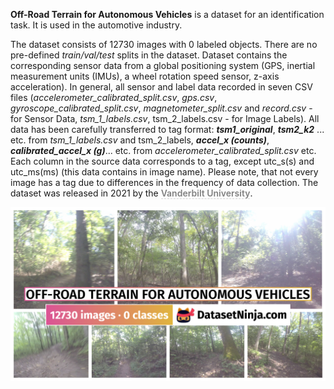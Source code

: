 **Off-Road Terrain for Autonomous Vehicles** is a dataset for an identification task. It is used in the automotive industry. 

The dataset consists of 12730 images with 0 labeled objects. There are no pre-defined <i>train/val/test</i> splits in the dataset. Dataset contains the corresponding sensor data from a global positioning system (GPS, inertial measurement units (IMUs), a wheel rotation speed sensor, z-axis acceleration). In general, all sensor and label data recorded in seven CSV files (<i>accelerometer_calibrated_split.csv</i>, <i>gps.csv</i>, <i>gyroscope_calibrated_split.csv</i>, <i>magnetometer_split.csv</i> and <i>record.csv</i> - for Sensor Data, <i>tsm_1_labels.csv</i>, </i>tsm_2_labels.csv</i> - for Image Labels). All data has been carefully transferred to tag format: ***tsm1_original***, ***tsm2_k2*** ... etc. from <i>tsm_1_labels.csv</i> and tsm_2_labels, ***accel_x (counts)***, ***calibrated_accel_x (g)***... etc. from <i>accelerometer_calibrated_split.csv</i> etc. Each column in the source data corresponds to a tag, except utc_s(s) and utc_ms(ms) (this data contains in image name). Please note, that not every image has a tag due to differences in the frequency of data collection. The dataset was released in 2021 by the <span style="font-weight: 600; color: grey; border-bottom: 1px dashed #d3d3d3;">Vanderbilt University</span>.

<img src="https://github.com/dataset-ninja/off-road-terrain-for-autonomous-vehicles/raw/main/visualizations/poster.png">
